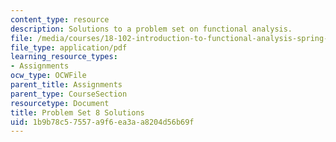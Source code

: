 ```yaml
---
content_type: resource
description: Solutions to a problem set on functional analysis.
file: /media/courses/18-102-introduction-to-functional-analysis-spring-2009/1b9b78c57557a9f6ea3aa8204d56b69f_MIT18_102s09_sol_pset8.pdf
file_type: application/pdf
learning_resource_types:
- Assignments
ocw_type: OCWFile
parent_title: Assignments
parent_type: CourseSection
resourcetype: Document
title: Problem Set 8 Solutions
uid: 1b9b78c5-7557-a9f6-ea3a-a8204d56b69f
---
```

